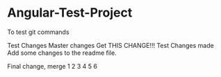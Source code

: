 # Angular-Test-Project
To test git commands 

Test Changes
Master changes
Get THIS CHANGE!!!
Test Changes made
Add some changes to the readme file.

Final change, merge
1
2
3
4
5
6
